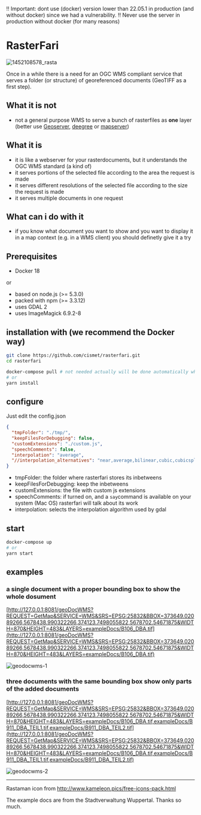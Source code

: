 :bangbang: Important: dont use (docker) version lower than 22.05.1 in production (and without docker) since we had a vulnerability.
:bangbang: Never use the server in production without docker (for many reasons)

# RasterFari

![1452108578_rasta](https://cloud.githubusercontent.com/assets/837211/12175511/fbe583fa-b562-11e5-9775-b59badbe5e1d.png)

Once in a while there is a need for an OGC WMS compliant service that serves a folder (or structure) of georeferenced documents (GeoTIFF as a first step).

## What it is not

- not a general purpose WMS to serve a bunch of rasterfiles as **one** layer (better use [Geoserver](http://geoserver.org), [deegree](http://www.deegree.org) or [mapserver](http://mapserver.org))

## What it is

- it is like a webserver for your rasterdocuments, but it understands the OGC WMS standard (a kind of)
- it serves portions of the selected file according to the area the request is made
- it serves different resolutions of the selected file according to the size the request is made
- it serves multiple documents in one request

## What can i do with it

- if you know what document you want to show and you want to display it in a map context (e.g. in a WMS client) you should definetly give it a try

## Prerequisites

- Docker 18

or

- based on node.js (>= 5.3.0)
- packed with npm (>= 3.3.12)
- uses GDAL 2
- uses ImageMagick 6.9.2-8

## installation with (we recommend the Docker way)

```bash
git clone https://github.com/cismet/rasterfari.git
cd rasterfari

docker-compose pull # not needed actually will be done automatically when you start
# or
yarn install
```

## configure

Just edit the config.json

```json
{
  "tmpFolder": "./tmp/",
  "keepFilesForDebugging": false,
  "customExtensions": "./custom.js",
  "speechComments": false,
  "interpolation": "average",
  "//interpolation_alternatives": "near,average,bilinear,cubic,cubicspline,lanczos"
}
```

- tmpFolder: the folder where rasterfari stores its inbetweens
- keepFilesForDebugging: keep the inbetweens
- customExtensions: the file with custom js extensions
- speechComments: if turned on, and a `say`command is available on your system (Mac OS) rasterfari will talk about its work
- interpolation: selects the interpolation algorithm used by gdal

## start

```bash
docker-compose up
# or
yarn start
```

## examples

### a single document with a proper bounding box to show the whole dosument

[http://127.0.0.1:8081/geoDocWMS?REQUEST=GetMap&SERVICE=WMS&SRS=EPSG:25832&BBOX=373649.02089266,5678438.990322266,374123.7498055822,5678702.54671875&WIDTH=870&HEIGHT=483&LAYERS=exampleDocs/B106_DBA.tif](http://127.0.0.1:8081/geoDocWMS?REQUEST=GetMap&SERVICE=WMS&SRS=EPSG:25832&BBOX=373649.02089266,5678438.990322266,374123.7498055822,5678702.54671875&WIDTH=870&HEIGHT=483&LAYERS=exampleDocs/B106_DBA.tif)

![geodocwms-1](https://cloud.githubusercontent.com/assets/837211/12216378/6a957b0c-b6df-11e5-9731-cd51eb241db3.png)

### three documents with the same bounding box show only parts of the added documents

[http://127.0.0.1:8081/geoDocWMS?REQUEST=GetMap&SERVICE=WMS&SRS=EPSG:25832&BBOX=373649.02089266,5678438.990322266,374123.7498055822,5678702.54671875&WIDTH=870&HEIGHT=483&LAYERS=exampleDocs/B106_DBA.tif,exampleDocs/B911_DBA_TEIL1.tif,exampleDocs/B911_DBA_TEIL2.tif](http://127.0.0.1:8081/geoDocWMS?REQUEST=GetMap&SERVICE=WMS&SRS=EPSG:25832&BBOX=373649.02089266,5678438.990322266,374123.7498055822,5678702.54671875&WIDTH=870&HEIGHT=483&LAYERS=exampleDocs/B106_DBA.tif,exampleDocs/B911_DBA_TEIL1.tif,exampleDocs/B911_DBA_TEIL2.tif)

![geodocwms-2](https://cloud.githubusercontent.com/assets/837211/12216385/825b020c-b6df-11e5-8088-83ba85750448.png)

---

Rastaman icon from http://www.kameleon.pics/free-icons-pack.html

The example docs are from the Stadtverwaltung Wuppertal. Thanks so much.
